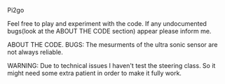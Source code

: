 Pi2go

Feel free to play and experiment with the code.
If any undocumented bugs(look at the ABOUT THE CODE section) appear please inform me.

ABOUT THE CODE.
BUGS:
    The mesurments of the ultra sonic sensor are not always reliable.
    
WARNING:
    Due to technical issues I haven't test the steering class.
    So it might need some extra patient in order to make it fully work.
